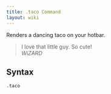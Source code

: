```yaml
---
title: .taco Command
layout: wiki
---
```

Renders a dancing taco on your hotbar.

<blockquote>
  I love that little guy. So cute!
  <footer>
    <cite>
      WiZARD
    </cite>
  </footer>
</blockquote>

## Syntax
`.taco`
